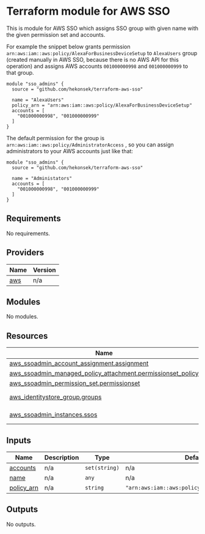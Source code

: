 # Terraform module for AWS SSO

This is module for AWS SSO which assigns SSO group with given name with the given permission set and accounts.

For example the snippet below grants permission `arn:aws:iam::aws:policy/AlexaForBusinessDeviceSetup` to `AlexaUsers` group (created manually in AWS SSO, because there is no AWS API for this operation) and assigns AWS accounts `001000000998` and `001000000999` to that group.   

```hcl
module "sso_admins" {
  source = "github.com/hekonsek/terraform-aws-sso"

  name = "AlexaUsers"
  policy_arn = "arn:aws:iam::aws:policy/AlexaForBusinessDeviceSetup"
  accounts = [
    "001000000998", "001000000999"
  ]
}
```

The default permission for the group is `arn:aws:iam::aws:policy/AdministratorAccess` , so you can assign administrators
to your AWS accounts just like that:

```hcl
module "sso_admins" {
  source = "github.com/hekonsek/terraform-aws-sso"

  name = "Administators"
  accounts = [
    "001000000998", "001000000999"
  ]
}
```

<!-- BEGIN_TF_DOCS -->
## Requirements

No requirements.

## Providers

| Name | Version |
|------|---------|
| <a name="provider_aws"></a> [aws](#provider\_aws) | n/a |

## Modules

No modules.

## Resources

| Name | Type |
|------|------|
| [aws_ssoadmin_account_assignment.assignment](https://registry.terraform.io/providers/hashicorp/aws/latest/docs/resources/ssoadmin_account_assignment) | resource |
| [aws_ssoadmin_managed_policy_attachment.permissionset_policy](https://registry.terraform.io/providers/hashicorp/aws/latest/docs/resources/ssoadmin_managed_policy_attachment) | resource |
| [aws_ssoadmin_permission_set.permissionset](https://registry.terraform.io/providers/hashicorp/aws/latest/docs/resources/ssoadmin_permission_set) | resource |
| [aws_identitystore_group.groups](https://registry.terraform.io/providers/hashicorp/aws/latest/docs/data-sources/identitystore_group) | data source |
| [aws_ssoadmin_instances.ssos](https://registry.terraform.io/providers/hashicorp/aws/latest/docs/data-sources/ssoadmin_instances) | data source |

## Inputs

| Name | Description | Type | Default | Required |
|------|-------------|------|---------|:--------:|
| <a name="input_accounts"></a> [accounts](#input\_accounts) | n/a | `set(string)` | n/a | yes |
| <a name="input_name"></a> [name](#input\_name) | n/a | `any` | n/a | yes |
| <a name="input_policy_arn"></a> [policy\_arn](#input\_policy\_arn) | n/a | `string` | `"arn:aws:iam::aws:policy/AdministratorAccess"` | no |

## Outputs

No outputs.
<!-- END_TF_DOCS -->